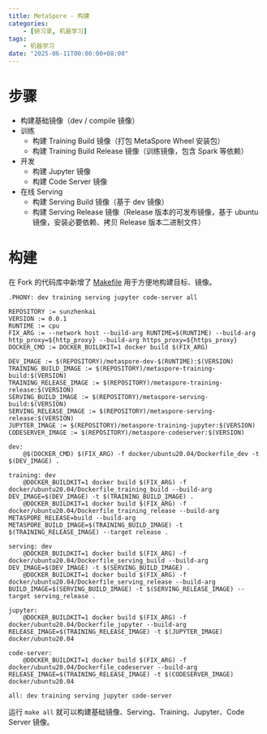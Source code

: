 ```yaml
---
title: MetaSpore - 构建
categories: 
    - [研习录, 机器学习]
tags:
    - 机器学习
date: "2025-06-11T00:00:00+08:00"
---
```


# 步骤

- 构建基础镜像（dev / compile 镜像）
- 训练
  - 构建 Training Build 镜像（打包 MetaSpore Wheel 安装包）
  - 构建 Training Build Release 镜像（训练镜像，包含 Spark 等依赖）
- 开发
  - 构建 Jupyter 镜像
  - 构建 Code Server 镜像
- 在线 Serving
  - 构建 Serving Build 镜像（基于 dev 镜像）
  - 构建 Serving Release 镜像（Release 版本的可发布镜像，基于 ubuntu 镜像，安装必要依赖、拷贝 Release 版本二进制文件）

# 构建

在 Fork 的代码库中新增了 [Makefile](https://github.com/sunzhenkai/MetaSpore/blob/main/Makefile) 用于方便地构建目标、镜像。

```shell
.PHONY: dev training serving jupyter code-server all

REPOSITORY := sunzhenkai
VERSION := 0.0.1
RUNTIME := cpu
FIX_ARG := --network host --build-arg RUNTIME=$(RUNTIME) --build-arg http_proxy=${http_proxy} --build-arg https_proxy=${https_proxy}
DOCKER_CMD := DOCKER_BUILDKIT=1 docker build $(FIX_ARG)

DEV_IMAGE := $(REPOSITORY)/metaspore-dev-$(RUNTIME):$(VERSION)
TRAINING_BUILD_IMAGE := $(REPOSITORY)/metaspore-training-build:$(VERSION)
TRAINING_RELEASE_IMAGE := $(REPOSITORY)/metaspore-training-release:$(VERSION)
SERVING_BUILD_IMAGE := $(REPOSITORY)/metaspore-serving-build:$(VERSION)
SERVING_RELEASE_IMAGE := $(REPOSITORY)/metaspore-serving-release:$(VERSION)
JUPYTER_IMAGE := $(REPOSITORY)/metaspore-training-jupyter:$(VERSION)
CODESERVER_IMAGE := $(REPOSITORY)/metaspore-codeserver:$(VERSION)

dev:
	@$(DOCKER_CMD) $(FIX_ARG) -f docker/ubuntu20.04/Dockerfile_dev -t $(DEV_IMAGE) .

training: dev
	@DOCKER_BUILDKIT=1 docker build $(FIX_ARG) -f docker/ubuntu20.04/Dockerfile_training_build --build-arg DEV_IMAGE=$(DEV_IMAGE) -t $(TRAINING_BUILD_IMAGE) .
	@DOCKER_BUILDKIT=1 docker build $(FIX_ARG) -f docker/ubuntu20.04/Dockerfile_training_release --build-arg METASPORE_RELEASE=build --build-arg METASPORE_BUILD_IMAGE=$(TRAINING_BUILD_IMAGE) -t $(TRAINING_RELEASE_IMAGE) --target release .

serving: dev
	@DOCKER_BUILDKIT=1 docker build $(FIX_ARG) -f docker/ubuntu20.04/Dockerfile_serving_build --build-arg DEV_IMAGE=$(DEV_IMAGE) -t $(SERVING_BUILD_IMAGE) .
	@DOCKER_BUILDKIT=1 docker build $(FIX_ARG) -f docker/ubuntu20.04/Dockerfile_serving_release --build-arg BUILD_IMAGE=$(SERVING_BUILD_IMAGE) -t $(SERVING_RELEASE_IMAGE) --target serving_release .

jupyter:
	@DOCKER_BUILDKIT=1 docker build $(FIX_ARG) -f docker/ubuntu20.04/Dockerfile_jupyter --build-arg RELEASE_IMAGE=$(TRAINING_RELEASE_IMAGE) -t $(JUPYTER_IMAGE) docker/ubuntu20.04

code-server:
	@DOCKER_BUILDKIT=1 docker build $(FIX_ARG) -f docker/ubuntu20.04/Dockerfile_codeserver --build-arg RELEASE_IMAGE=$(TRAINING_RELEASE_IMAGE) -t $(CODESERVER_IMAGE) docker/ubuntu20.04

all: dev training serving jupyter code-server
```

运行 `make all` 就可以构建基础镜像、Serving、Training、Jupyter、Code Server 镜像。
